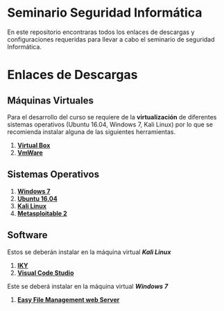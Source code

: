 # Seminario Seguridad Informática
En este repositorio encontraras todos los enlaces de descargas y configuraciones requeridas para llevar a cabo el seminario de seguridad Informática.

# Enlaces de Descargas
## Máquinas Virtuales 
Para el desarrollo del curso se requiere de la **virtualización** de diferentes sistemas operativos (Ubuntu 16.04, Windows 7, Kali Linux) por lo que se recomienda instalar alguna de las siguientes herramientas.
1. **[Virtual Box](https://www.virtualbox.org/wiki/Downloads)**
1. **[VmWare](https://www.vmware.com/co/products/workstation-player/workstation-player-evaluation.html)**
## Sistemas Operativos
1. **[Windows 7](https://developer.microsoft.com/en-us/microsoft-edge/tools/vms/)**
1. **[Ubuntu 16.04](https://releases.ubuntu.com/16.04/)**
1. **[Kali Linux](https://www.kali.org/downloads/)**
1. **[Metasploitable 2](https://sourceforge.net/projects/metasploitable/files/Metasploitable2/)**
## Software
Estos se deberán instalar en la máquina virtual ***Kali Linux***
1. **[IKY](https://kennbroorg.gitlab.io/ikyweb/)**
1. **[Visual Code Studio](https://code.visualstudio.com/)**

Este se deberá instalar en la máquina virtual ***Windows 7***
1. **[Easy File Management web Server](https://www.exploit-db.com/apps/a46371c665d7c85689b47534904bc3f1-efmsetup.exe)**
